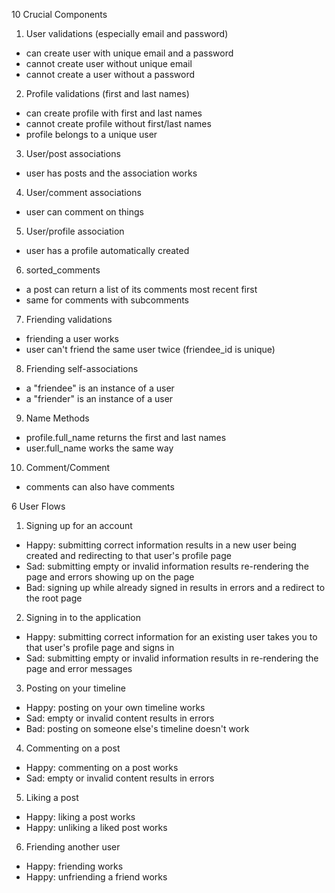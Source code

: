 10 Crucial Components

1. User validations (especially email and password)
  - can create user with unique email and a password
  - cannot create user without unique email
  - cannot create a user without a password
2. Profile validations (first and last names)
  - can create profile with first and last names
  - cannot create profile without first/last names
  - profile belongs to a unique user
3. User/post associations
  - user has posts and the association works
4. User/comment associations
  - user can comment on things
5. User/profile association
  - user has a profile automatically created
6. sorted_comments
  - a post can return a list of its comments most recent first
  - same for comments with subcomments
7. Friending validations
  - friending a user works
  - user can't friend the same user twice (friendee_id is unique)
8. Friending self-associations
  - a "friendee"  is an instance of a user
  - a "friender" is an instance of a user
9. Name Methods
  - profile.full_name returns the first and last names
  - user.full_name works the same way
10. Comment/Comment
  - comments can also have comments

6 User Flows
1. Signing up for an account
  - Happy: submitting correct information results in a new user being created and redirecting to that user's profile page
  - Sad: submitting empty or invalid information results re-rendering the page and errors showing up on the page
  - Bad: signing up while already signed in results in errors and a redirect to the root page
2. Signing in to the application
  - Happy: submitting correct information for an existing user takes you to that user's profile page and signs in
  - Sad: submitting empty or invalid information results in re-rendering the page and error messages
3. Posting on your timeline
  - Happy: posting on your own timeline works
  - Sad: empty or invalid content results in errors
  - Bad: posting on someone else's timeline doesn't work
4. Commenting on a post
  - Happy: commenting on a post works
  - Sad: empty or invalid content results in errors
5. Liking a post
  - Happy: liking a post works
  - Happy: unliking a liked post works
6. Friending another user
  - Happy: friending works
  - Happy: unfriending a friend works
